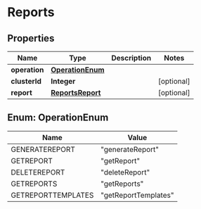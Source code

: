 

# Reports


## Properties

| Name | Type | Description | Notes |
|------------ | ------------- | ------------- | -------------|
|**operation** | [**OperationEnum**](#OperationEnum) |  |  |
|**clusterId** | **Integer** |  |  [optional] |
|**report** | [**ReportsReport**](ReportsReport.md) |  |  [optional] |



## Enum: OperationEnum

| Name | Value |
|---- | -----|
| GENERATEREPORT | &quot;generateReport&quot; |
| GETREPORT | &quot;getReport&quot; |
| DELETEREPORT | &quot;deleteReport&quot; |
| GETREPORTS | &quot;getReports&quot; |
| GETREPORTTEMPLATES | &quot;getReportTemplates&quot; |



